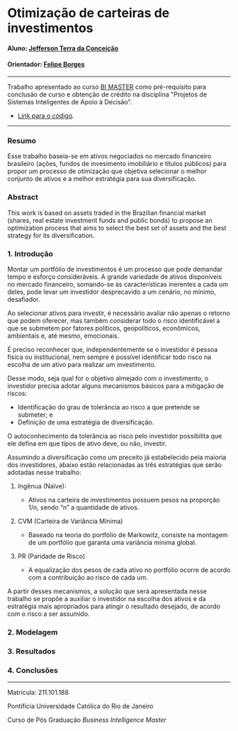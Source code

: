 # Otimização de carteiras de investimentos

#### Aluno: [Jefferson Terra da Conceição](https://github.com/jtcearth)
#### Orientador: [Felipe Borges](https://github.com/FelipeBorgesC)

---

Trabalho apresentado ao curso [BI MASTER](https://ica.puc-rio.ai/bi-master) como pré-requisito para conclusão de curso e obtenção de crédito na disciplina "Projetos de Sistemas Inteligentes de Apoio à Decisão".

- [Link para o código](https://github.com/jtcearth/TCC).

---

### Resumo

Esse trabalho baseia-se em ativos negociados no mercado financeiro brasileiro (ações, fundos de invesimento imobiliário e títulos públicos) para propor um processo de otimização que objetiva selecionar o melhor conjunto de ativos e a melhor estratégia para sua diversificação.

### Abstract

This work is based on assets traded in the Brazilian financial market (shares, real estate investment funds and public bonds) to propose an optimization process that aims to select the best set of assets
and the best strategy for its diversification.

### 1. Introdução

Montar um portfólio de investimentos é um processo que pode demandar tempo e esforço consideráveis. A grande variedade de ativos disponíveis no mercado financeiro, somando-se às características inerentes a cada um deles, pode levar um investidor desprecavido a um cenário, no mínimo, desafiador. 

Ao selecionar ativos para investir, é necessário avaliar não apenas o retorno que podem oferecer, mas também considerar todo o risco identificável a que se submetem por fatores políticos, geopolíticos, econômicos, ambientais e, até mesmo, emocionais.

É preciso reconhecer que, independentemente se o investidor é pessoa física ou institucional, nem sempre é possível identificar todo risco na escolha de um ativo para realizar um investimento.

Desse modo, seja qual for o objetivo almejado com o investimento, o investidor precisa adotar alguns mecanismos básicos para a mitigação de riscos:

*	Identificação do grau de tolerância ao risco a que pretende se submeter; e
*	Definição de uma estratégia de diversificação.

O autoconhecimento da tolerância ao risco pelo investidor possibilita que ele defina em que tipos de ativo deve, ou não, investir.

Assumindo a diversificação como um preceito já estabelecido pela maioria dos investidores, abaixo estão relacionadas as três estratégias que serão adotadas nesse trabalho:

1.	Ingênua (Naïve):
    - Ativos na carteira de investimentos possuem pesos na proporção 1/n, sendo “n” a quantidade de ativos.

2. CVM (Carteira de Variância Mínima)
	 - Baseado na teoria do portfólio de Markowitz, consiste na montagem de um portfólio que garanta uma variância mínima global.

3. PR (Paridade de Risco)
   - A equalização dos pesos de cada ativo no portfólio ocorre de acordo com a contribuição ao risco de cada um.
  
A partir desses mecanismos, a solução que será apresentada nesse trabalho se propõe a auxiliar o investidor na escolha dos ativos e da estratégia mais apropriados para atingir o resultado desejado, de acordo com o risco a ser assumido.


### 2. Modelagem



### 3. Resultados



### 4. Conclusões


---

Matrícula: 211.101.188

Pontifícia Universidade Católica do Rio de Janeiro

Curso de Pós Graduação *Business Intelligence Master*
